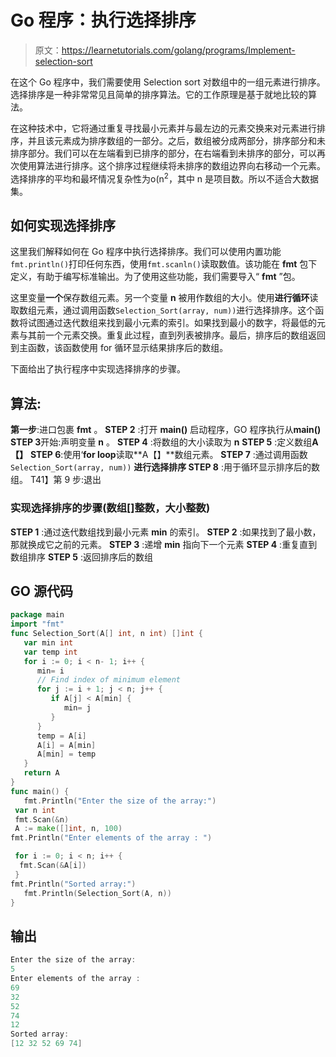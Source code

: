 # Go 程序：执行选择排序

> 原文：<https://learnetutorials.com/golang/programs/Implement-selection-sort>

在这个 Go 程序中，我们需要使用 Selection sort 对数组中的一组元素进行排序。选择排序是一种非常常见且简单的排序算法。它的工作原理是基于就地比较的算法。

在这种技术中，它将通过重复寻找最小元素并与最左边的元素交换来对元素进行排序，并且该元素成为排序数组的一部分。之后，数组被分成两部分，排序部分和未排序部分。我们可以在左端看到已排序的部分，在右端看到未排序的部分，可以再次使用算法进行排序。这个排序过程继续将未排序的数组边界向右移动一个元素。选择排序的平均和最坏情况复杂性为ο(n<sup>2</sup>，其中 n 是项目数。所以不适合大数据集。

## 如何实现选择排序

这里我们解释如何在 Go 程序中执行选择排序。我们可以使用内置功能`fmt.println()`打印任何东西，使用`fmt.scanln()`读取数值。该功能在 **fmt** 包下定义，有助于编写标准输出。为了使用这些功能，我们需要导入“ **fmt** ”包。

这里变量**一个**保存数组元素。另一个变量 **n** 被用作数组的大小。使用**进行循环**读取数组元素，通过调用函数`Selection_Sort(array, num))`进行选择排序。这个函数将试图通过迭代数组来找到最小元素的索引。如果找到最小的数字，将最低的元素与其前一个元素交换。重复此过程，直到列表被排序。最后，排序后的数组返回到主函数，该函数使用 for 循环显示结果排序后的数组。

下面给出了执行程序中实现选择排序的步骤。

## 算法:

**第一步**:进口包裹 **fmt** 。
**STEP 2** :打开 **main()** 启动程序，GO 程序执行从**main()**
**STEP 3**开始:声明变量 **n** 。
**STEP 4** :将数组的大小读取为 **n**
**STEP 5** :定义数组**A【】**
**STEP 6**:使用‘**for loop**读取**A【】**数组元素。
**STEP 7** :通过调用函数`Selection_Sort(array, num))`
**进行选择排序 STEP 8** :用于循环显示排序后的数组。
T41】第 9 步:退出

### 实现选择排序的步骤(数组[]整数，大小整数)

**STEP 1** :通过迭代数组找到最小元素 **min** 的索引。
**STEP 2** :如果找到了最小数，那就换成它之前的元素。
**STEP 3** :递增 **min** 指向下一个元素
**STEP 4** :重复直到数组排序
**STEP 5** :返回排序后的数组

## GO 源代码

```go
package main
import "fmt"
func Selection_Sort(A[] int, n int) []int {
   var min int
   var temp int
   for i := 0; i < n- 1; i++ {
      min= i
      // Find index of minimum element
      for j := i + 1; j < n; j++ {
         if A[j] < A[min] {
            min= j
         }
      }
      temp = A[i]
      A[i] = A[min]
      A[min] = temp
   }
   return A
}
func main() {
   fmt.Println("Enter the size of the array:")
 var n int
 fmt.Scan(&n)
 A := make([]int, n, 100)
fmt.Println("Enter elements of the array : ")

 for i := 0; i < n; i++ {
  fmt.Scan(&A[i])
 }
fmt.Println("Sorted array:")
   fmt.Println(Selection_Sort(A, n))
} 

```

## 输出

```go
Enter the size of the array:
5
Enter elements of the array : 
69
32
52
74
12
Sorted array:
[12 32 52 69 74]
```
